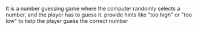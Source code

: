 It is a number guessing game where the computer randomly selects a number, and the player has to guess it. provide hints like "too high" or "too low" to help the player guess the correct number 
